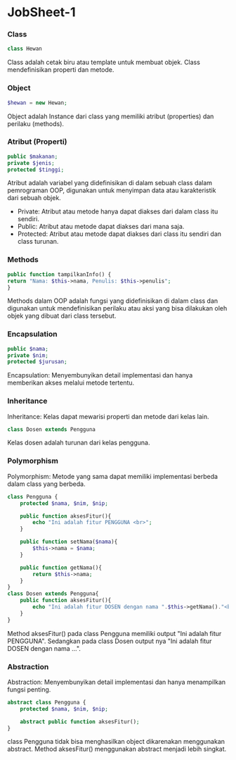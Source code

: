 # JobSheet-1
### Class
```php
class Hewan
```
Class adalah cetak biru atau template untuk membuat objek. Class mendefinisikan properti dan metode.
### Object
```php
$hewan = new Hewan;
```
Object adalah Instance dari class yang memiliki atribut (properties) dan perilaku (methods).
### Atribut (Properti)
```php
public $makanan;
private $jenis;
protected $tinggi;
```
Atribut adalah variabel yang didefinisikan di dalam sebuah class dalam pemrograman OOP, digunakan untuk menyimpan data atau karakteristik dari sebuah objek. 

* Private: Atribut atau metode hanya dapat diakses dari dalam class itu sendiri.
* Public: Atribut atau metode dapat diakses dari mana saja.
* Protected: Atribut atau metode dapat diakses dari class itu sendiri dan class turunan.
### Methods
```php
public function tampilkanInfo() {
return "Nama: $this->nama, Penulis: $this->penulis";
}
```
Methods dalam OOP adalah fungsi yang didefinisikan di dalam class dan digunakan untuk mendefinisikan perilaku atau aksi yang bisa dilakukan oleh objek yang dibuat dari class tersebut.
### Encapsulation
```php
public $nama;
private $nim;
protected $jurusan;
```
Encapsulation: Menyembunyikan detail implementasi dan hanya memberikan
akses melalui metode tertentu.
### Inheritance
Inheritance: Kelas dapat mewarisi properti dan metode dari kelas lain.
```php
class Dosen extends Pengguna
```
Kelas dosen adalah turunan dari kelas pengguna.
### Polymorphism
Polymorphism: Metode yang sama dapat memiliki implementasi berbeda
dalam class yang berbeda.
```php
class Pengguna {
    protected $nama, $nim, $nip;

    public function aksesFitur(){
        echo "Ini adalah fitur PENGGUNA <br>";
    }

    public function setNama($nama){
        $this->nama = $nama;
    }

    public function getNama(){
        return $this->nama;
    }
}
class Dosen extends Pengguna{
    public function aksesFitur(){
        echo "Ini adalah fitur DOSEN dengan nama ".$this->getNama()."<br>";
    }
}
```
Method aksesFitur() pada class Pengguna memiliki output "Ini adalah fitur PENGGUNA".
Sedangkan pada class Dosen output nya "Ini adalah fitur DOSEN dengan nama ...".
### Abstraction
Abstraction: Menyembunyikan detail implementasi dan hanya menampilkan
fungsi penting.
```php
abstract class Pengguna {
    protected $nama, $nim, $nip;

    abstract public function aksesFitur();
}
```
class Pengguna tidak bisa menghasilkan object dikarenakan menggunakan abstract.
Method aksesFitur() menggunakan abstract menjadi lebih singkat.
